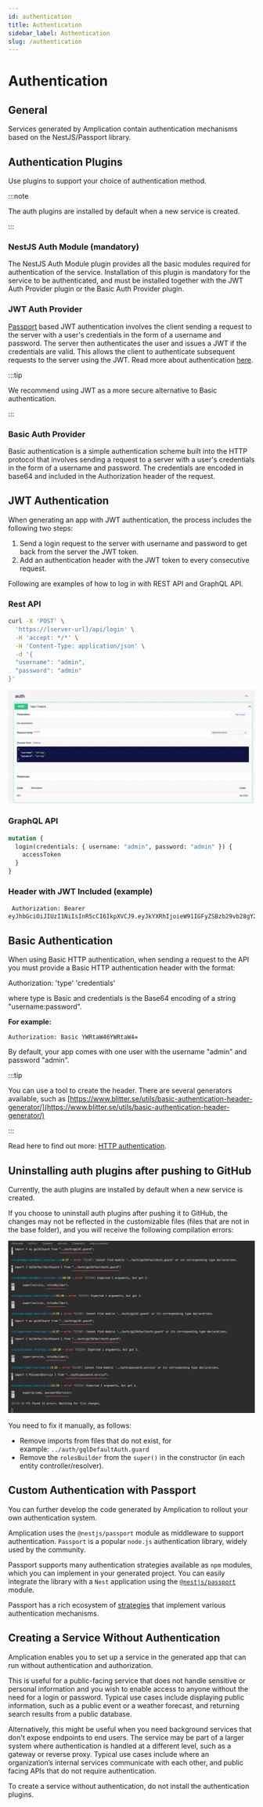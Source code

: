 ```yaml
---
id: authentication
title: Authentication
sidebar_label: Authentication
slug: /authentication
---
```


# Authentication

## General

Services generated by Amplication contain authentication mechanisms based on the NestJS/Passport library.

## Authentication Plugins

Use plugins to support your choice of authentication method.

:::note

The auth plugins are installed by default when a new service is created.

:::

### NestJS Auth Module (mandatory)

The NestJS Auth Module plugin provides all the basic modules required for authentication of the service. Installation of this plugin is mandatory for the service to be authenticated, and must be installed together with the JWT Auth Provider plugin or the Basic Auth Provider plugin.

### JWT Auth Provider

[Passport](https://www.passportjs.org/) based JWT authentication involves the client sending a request to the server with a user's credentials in the form of a username and password. The server then authenticates the user and issues a JWT if the credentials are valid. This allows the client to authenticate subsequent requests to the server using the JWT. Read more about authentication [here](https://docs.nestjs.com/security/authentication).

:::tip

We recommend using JWT as a more secure alternative to Basic authentication.

:::

### Basic Auth Provider

Basic authentication is a simple authentication scheme built into the HTTP protocol that involves sending a request to a server with a user's credentials in the form of a username and password. The credentials are encoded in base64 and included in the Authorization header of the request.

## JWT Authentication

When generating an app with JWT authentication, the process includes the following two steps:

1. Send a login request to the server with username and password to get back from the server the JWT token.
2. Add an authentication header with the JWT token to every consecutive request.

Following are examples of how to log in with REST API and GraphQL API.

### Rest API

```bash
curl -X 'POST' \
  'https://[server-url]/api/login' \
  -H 'accept: */*' \
  -H 'Content-Type: application/json' \
  -d '{
  "username": "admin",
  "password": "admin"
}'
```

![Swagger playground for login endpoint.](./assets/authentication/auth-rest.png)

### GraphQL API

```graphql
mutation {
  login(credentials: { username: "admin", password: "admin" }) {
    accessToken
  }
}
```

### Header with JWT Included (example)

<!-- spell-checker: disable -->

```text
 Authorization: Bearer eyJhbGciOiJIUzI1NiIsInR5cCI6IkpXVCJ9.eyJkYXRhIjoieW91IGFyZSBzb29vb28gY29vbCB0aGF0IHlvdSBjaGVjayB0aGF0ISIsIm5hbWUiOiJPZmVrIGdhYmF5IDspIiwiaWF0IjoxNTE2MjM5MDIyfQ.vaYJaP9SUlOU0u4NfFCRm5tmBVDKeCwvN6ByCkqJt8U
```

<!-- spell-checker: enable -->

## Basic Authentication

When using Basic HTTP authentication, when sending a request to the API you must provide a Basic HTTP authentication header with the format:

Authorization: 'type' 'credentials'

where type is Basic and credentials is the Base64 encoding of a string "username:password".

**For example:**

```text
Authorization: Basic YWRtaW46YWRtaW4=
```

By default, your app comes with one user with the username "admin" and password "admin".

:::tip

You can use a tool to create the header. There are several generators available, such as [https://www.blitter.se/utils/basic-authentication-header-generator/](https://www.blitter.se/utils/basic-authentication-header-generator/)

:::

Read here to find out more: [HTTP authentication](https://developer.mozilla.org/en-US/docs/Web/HTTP/Authentication).

## Uninstalling auth plugins after pushing to GitHub

Currently, the auth plugins are installed by default when a new service is created.

If you choose to uninstall auth plugins after pushing it to GitHub, the changes may not be reflected in the customizable files (files that are not in the base folder), and you will receive the following compilation errors:

![](./assets/uninstall-auth-plugins.png)

You need to fix it manually, as follows:

- Remove imports from files that do not exist, for example: `../auth/gqlDefaultAuth.guard`
- Remove the `rolesBuilder` from the `super()` in the constructor (in each entity controller/resolver).

## Custom Authentication with Passport

You can further develop the code generated by Amplication to rollout your own authentication system.

Amplication uses the `@nestjs/passport` module as middleware to support authentication. `Passport` is a popular `node.js` authentication library, widely used by the community.

Passport supports many authentication strategies available as `npm` modules, which you can implement in your generated project. You can easily integrate the library with a `Nest` application using the [`@nestjs/passport`](https://docs.nestjs.com/security/authentication) module.

Passport has a rich ecosystem of [strategies](https://www.passportjs.org/concepts/authentication/strategies/) that implement various authentication mechanisms.

## Creating a Service Without Authentication

Amplication enables you to set up a service in the generated app that can run without authentication and authorization.

This is useful for a public-facing service that does not handle sensitive or personal information and you wish to enable access to anyone without the need for a login or password. Typical use cases include displaying public information, such as a public event or a weather forecast, and returning search results from a public database.

Alternatively, this might be useful when you need background services that don't expose endpoints to end users. The service may be part of a larger system where authentication is handled at a different level, such as a gateway or reverse proxy. Typical use cases include where an organization’s internal services communicate with each other, and public facing APIs that do not require authentication.

To create a service without authentication, do not install the authentication plugins.
